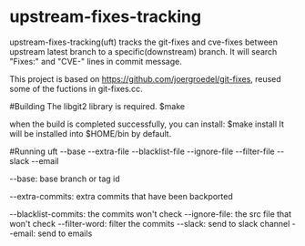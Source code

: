 # upstream-fixes-tracking
upstream-fixes-tracking(uft) tracks the git-fixes and cve-fixes between upstream latest branch to a specific(downstream) branch.
It will search "Fixes:" and "CVE-" lines in commit message. 

This project is based on https://github.com/joergroedel/git-fixes, reused some of the fuctions in git-fixes.cc.

#Building
The libgit2 library is required.
$make

when the build is completed successfully, you can install:
$make install 
It will be installed into $HOME/bin by default.

#Running
uft --base --extra-file --blacklist-file --ignore-file --filter-file --slack --email

--base: base branch or tag id

--extra-commits: extra commits that have been backported

--blacklist-commits: the commits won't check
--ignore-file: the src file that won't check
--filter-word: filter the commits
--slack: send to slack channel
--email:  send to emails